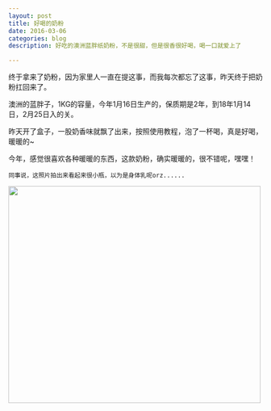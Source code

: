 ```yaml
---
layout: post
title: 好喝的奶粉
date: 2016-03-06
categories: blog
description: 好吃的澳洲蓝胖纸奶粉，不是很甜，但是很香很好喝，喝一口就爱上了

---
```


终于拿来了奶粉，因为家里人一直在提这事，而我每次都忘了这事，昨天终于把奶粉扛回来了。

澳洲的蓝胖子，1KG的容量，今年1月16日生产的，保质期是2年，到18年1月14日，2月25日入的关。

昨天开了盒子，一股奶香味就飘了出来，按照使用教程，泡了一杯喝，真是好喝，暖暖的~

今年，感觉很喜欢各种暖暖的东西，这款奶粉，确实暖暖的，很不错呢，嘿嘿！

	同事说，这照片拍出来看起来很小瓶，以为是身体乳呢orz......

<img src="http://ww1.sinaimg.cn/large/624353fdjw1f1nc78297mj21kw1c3b1r.jpg" height="430" width="500">